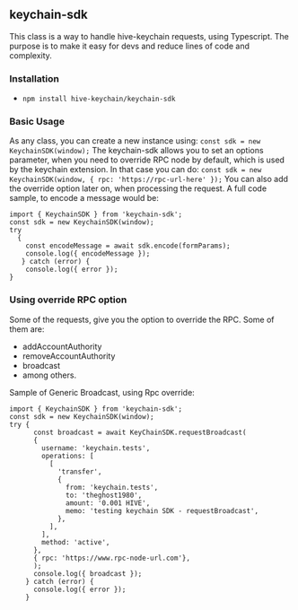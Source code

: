 ## keychain-sdk

This class is a way to handle hive-keychain requests, using Typescript. The purpose is to make it easy for devs and reduce lines of code and complexity.

### Installation

- `npm install hive-keychain/keychain-sdk`

### Basic Usage

As any class, you can create a new instance using:
`const sdk = new KeychainSDK(window);`
The keychain-sdk allows you to set an options parameter, when you need to override RPC node by default, which is used by the keychain extension.
In that case you can do:
`const sdk = new KeychainSDK(window, { rpc: 'https://rpc-url-here' });`
You can also add the override option later on, when processing the request.
A full code sample, to encode a message would be:

```
import { KeychainSDK } from 'keychain-sdk';
const sdk = new KeychainSDK(window);
try
  {
    const encodeMessage = await sdk.encode(formParams);
    console.log({ encodeMessage });
   } catch (error) {
    console.log({ error });
}
```

### Using override RPC option

Some of the requests, give you the option to override the RPC.
Some of them are:

- addAccountAuthority
- removeAccountAuthority
- broadcast
- among others.

Sample of Generic Broadcast, using Rpc override:

```
import { KeychainSDK } from 'keychain-sdk';
const sdk = new KeychainSDK(window);
try {
      const broadcast = await KeyChainSDK.requestBroadcast(
      {
        username: 'keychain.tests',
        operations: [
          [
            'transfer',
            {
              from: 'keychain.tests',
              to: 'theghost1980',
              amount: '0.001 HIVE',
              memo: 'testing keychain SDK - requestBroadcast',
            },
          ],
        ],
        method: 'active',
      },
      { rpc: 'https://www.rpc-node-url.com'},
      );
      console.log({ broadcast });
    } catch (error) {
      console.log({ error });
    }
```
